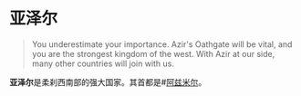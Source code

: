 # 亚泽尔
> You underestimate your importance. Azir's Oathgate will be vital, and you are the strongest kingdom of the west. With Azir at our side, many other countries will join with us.

**亚泽尔**是柔刹西南部的强大国家。其首都是#[阿兹米尔](locations/azimir)。
